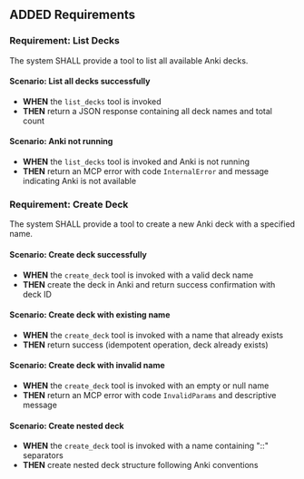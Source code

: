 ## ADDED Requirements

### Requirement: List Decks
The system SHALL provide a tool to list all available Anki decks.

#### Scenario: List all decks successfully
- **WHEN** the `list_decks` tool is invoked
- **THEN** return a JSON response containing all deck names and total count

#### Scenario: Anki not running
- **WHEN** the `list_decks` tool is invoked and Anki is not running
- **THEN** return an MCP error with code `InternalError` and message indicating Anki is not available

### Requirement: Create Deck
The system SHALL provide a tool to create a new Anki deck with a specified name.

#### Scenario: Create deck successfully
- **WHEN** the `create_deck` tool is invoked with a valid deck name
- **THEN** create the deck in Anki and return success confirmation with deck ID

#### Scenario: Create deck with existing name
- **WHEN** the `create_deck` tool is invoked with a name that already exists
- **THEN** return success (idempotent operation, deck already exists)

#### Scenario: Create deck with invalid name
- **WHEN** the `create_deck` tool is invoked with an empty or null name
- **THEN** return an MCP error with code `InvalidParams` and descriptive message

#### Scenario: Create nested deck
- **WHEN** the `create_deck` tool is invoked with a name containing "::" separators
- **THEN** create nested deck structure following Anki conventions
